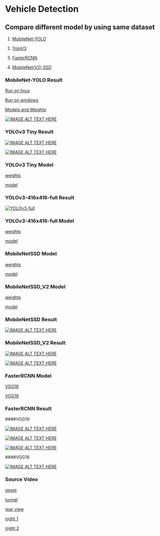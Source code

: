 # Vehicle Detection 

## Compare different model by using same dataset

1. [MobileNet-YOLO](https://github.com/eric612/MobileNet-YOLO)

2. [YoloV3](https://pjreddie.com/darknet/yolo/)

3. [FasterRCNN](https://github.com/intel/caffe)

4. [MobileNet(V2) SSD](https://github.com/eric612/MobileNet-SSD-windows)

### MobileNet-YOLO Result

[Run on linux](https://github.com/eric612/MobileNet-YOLO)

[Run on windows](https://github.com/eric612/Caffe-YOLOv2-Windows)

[Models and Weights](https://github.com/eric612/MobileNet-YOLO/tree/master/models/vehicle)

[![IMAGE ALT TEXT HERE](https://img.youtube.com/vi/oagXgyQHuNA/0.jpg)](https://www.youtube.com/watch?v=oagXgyQHuNA)

### YOLOv3 Tiny Result

[![IMAGE ALT TEXT HERE](https://img.youtube.com/vi/rA5nHltRGRE/0.jpg)](https://www.youtube.com/watch?v=rA5nHltRGRE)

[![IMAGE ALT TEXT HERE](https://img.youtube.com/vi/KSsnJuSrWMw/0.jpg)](https://www.youtube.com/watch?v=KSsnJuSrWMw)

### YOLOv3 Tiny Model 

[weights](/YOLO/yolov3-tiny_final.weights)

[model](/YOLO/yolov3-tiny.cfg)

### YOLOv3-416x416-full Result

[![YOLOv3-full](https://img.youtube.com/vi/YYz58loXJU0/0.jpg)](https://www.youtube.com/watch?v=YYz58loXJU0)

### YOLOv3-416x416-full Model

[weights](https://drive.google.com/open?id=1BIBiZmTQOuqV2yQ1S67FSMCzRTmzThon)

[model](/YOLO/yolov3.cfg)

### MobileNetSSD Model

[weights](https://drive.google.com/open?id=1LbLSTPFSlHML5qAUYN-kt1bw2HxvvNWS)

[model](https://drive.google.com/open?id=1KOE5r-71FFWU0LZbpo9HMEUwM_RE1LHR)

### MobileNetSSD_V2 Model

[weights](https://drive.google.com/open?id=1v5X4tCaMFa59cfS4Ksr1J-Fl40vKlfpl)

[model](https://github.com/eric612/MobileNet-SSD-windows/blob/master/models/MobileNetV2/deploy.prototxt)

### MobileNetSSD Result 

[![IMAGE ALT TEXT HERE](https://img.youtube.com/vi/jn6SOzT_wPA/0.jpg)](https://www.youtube.com/watch?v=jn6SOzT_wPA)

### MobileNetSSD_V2 Result 

[![IMAGE ALT TEXT HERE](https://img.youtube.com/vi/oc3tXxOoSH4/0.jpg)](https://www.youtube.com/watch?v=oc3tXxOoSH4)

[![IMAGE ALT TEXT HERE](https://img.youtube.com/vi/dsdeU8B0CJE/0.jpg)](https://www.youtube.com/watch?v=dsdeU8B0CJE)

### FasterRCNN Model

[VGG16](https://drive.google.com/open?id=1NQ9F74FTZnXM-hyuwYAoDBOYBjDSf5bp)

[VGG19](https://drive.google.com/open?id=1FiSktKooiABZJB5UIun9tAmD5aTEAHxn)

### FasterRCNN Result 

####VGG19

[![IMAGE ALT TEXT HERE](https://img.youtube.com/vi/NhID_pNwgac/0.jpg)](https://www.youtube.com/watch?v=NhID_pNwgac)

[![IMAGE ALT TEXT HERE](https://img.youtube.com/vi/AjnaTelt0KM/0.jpg)](https://www.youtube.com/watch?v=AjnaTelt0KM)

[![IMAGE ALT TEXT HERE](https://img.youtube.com/vi/vxk77dicGAQ/0.jpg)](https://www.youtube.com/watch?v=vxk77dicGAQ)

####VGG16

[![IMAGE ALT TEXT HERE](https://img.youtube.com/vi/xjIB9t1tLOg/0.jpg)](https://www.youtube.com/watch?v=xjIB9t1tLOg)



### Source Video

[street](https://drive.google.com/open?id=1Wkk_n_yXz0C8nuwPK_1B8bJVJf7vzWeB)

[tunnel](https://drive.google.com/open?id=1TDdBmZDtm_02WCLM3ENvnNnm6jUmeJFu)

[rear view](https://drive.google.com/open?id=1pJQ4F1jqUHywI9bw0r2f3R-xyJOghujm)

[night 1](https://drive.google.com/open?id=1r2QyxgAy_dt_30rWZXcHG5TE0zltXdkY)

[night 2](https://drive.google.com/open?id=11NKTl15IPMdowTZnVVW8_HAYSdpTeJU-)

 